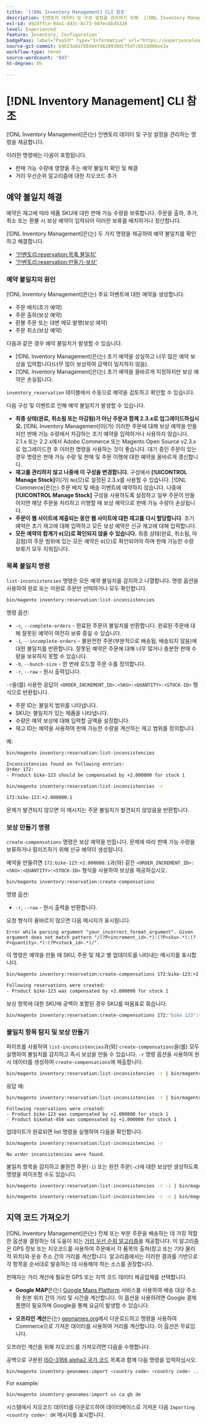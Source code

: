 ```yaml
---
title: '[!DNL Inventory Management] CLI 참조'
description: 인벤토리 데이터 및 구성 설정을 관리하기 위해  [!DNL Inventory Management] 모듈에서 제공하는 명령에 대해 알아봅니다.
exl-id: d92dffce-94a1-443c-8c72-98fecbbd5320
level: Experienced
feature: Inventory, Configuration
badgePaas: label="PaaS만" type="Informative" url="https://experienceleague.adobe.com/ko/docs/commerce/user-guides/product-solutions" tooltip="Adobe Commerce 온 클라우드 프로젝트(Adobe 관리 PaaS 인프라) 및 온프레미스 프로젝트에만 적용됩니다."
source-git-commit: b4623ada788d44f4628930dcf5dfcb51dd88ee3a
workflow-type: tm+mt
source-wordcount: '843'
ht-degree: 0%

---
```


# [!DNL Inventory Management] CLI 참조

[!DNL Inventory Management]은(는) 인벤토리 데이터 및 구성 설정을 관리하는 명령을 제공합니다.

이러한 명령에는 다음이 포함됩니다.

- 판매 가능 수량에 영향을 주는 예약 불일치 확인 및 해결
- 거리 우선순위 알고리즘에 대한 지오코드 추가

## 예약 불일치 해결

예약은 재고에 따라 제품 SKU에 대한 판매 가능 수량을 보류합니다. 주문을 출하, 추가, 취소 또는 환불 시 보상 예약이 입력되어 이러한 보류를 배치하거나 정산합니다.

[!DNL Inventory Management]은(는) 두 가지 명령을 제공하여 예약 불일치를 확인하고 해결합니다.

- [&#39;인벤토리:reservation:목록 불일치&#39;](#list-inconsistencies-command)
- [&#39;인벤토리:reservation:만들기-보상&#39;](#create-compensations-command)

### 예약 불일치의 원인

[!DNL Inventory Management]은(는) 주요 이벤트에 대한 예약을 생성합니다.

- 주문 배치(초기 예약)
- 주문 출하(보상 예약)
- 환불 주문 또는 대변 메모 발행(보상 예약)
- 주문 취소(보상 예약)

다음과 같은 경우 예약 불일치가 발생할 수 있습니다.

- [!DNL Inventory Management]은(는) 초기 예약을 상실하고 너무 많은 예약 보상을 입력합니다(너무 많이 보상하여 금액이 일치하지 않음).
- [!DNL Inventory Management]은(는) 초기 예약을 올바르게 지정하지만 보상 예약은 손실됩니다.

`inventory_reservation` 테이블에서 수동으로 예약을 검토하고 확인할 수 있습니다.

다음 구성 및 이벤트로 인해 예약 불일치가 발생할 수 있습니다.

- **최종 상태(완료, 취소됨 또는 마감됨)가 아닌 주문과 함께 2.3.x로 업그레이드하십시오.** [!DNL Inventory Management]이(가) 이러한 주문에 대해 보상 예약을 만들지만 판매 가능 수량에서 차감하는 초기 예약을 입력하거나 사용하지 않습니다. 2.1.x 또는 2.2.x에서 Adobe Commerce 또는 Magento Open Source v2.3.x로 업그레이드한 후 이러한 명령을 사용하는 것이 좋습니다. 대기 중인 주문이 있는 경우 명령은 판매 가능 수량 및 판매 및 주문 이행에 대한 예약을 올바르게 갱신합니다.
- **재고를 관리하지 않고 나중에 이 구성을 변경합니다.** 구성에서 **[!UICONTROL Manage Stock]**&#x200B;이(가) `No`(으)로 설정된 2.3.x를 사용할 수 있습니다. [!DNL Commerce]은(는) 주문 배치 및 배송 이벤트에 예약하지 않습니다. 나중에 **[!UICONTROL Manage Stock]** 구성을 사용하도록 설정하고 일부 주문이 만들어지면 해당 주문을 처리하고 이행할 때 보상 예약으로 판매 가능 수량이 손상됩니다.
- **주문이 웹 사이트에 제출되는 동안 웹 사이트에 대한 재고를 다시 할당합니다**. 초기 예약은 초기 재고에 대해 입력하고 모든 보상 예약은 신규 재고에 대해 입력합니다.
- **모든 예약의 합계가 `0`(으)로 확인되지 않을 수 있습니다.** 최종 상태(완료, 취소됨, 마감됨)의 주문 범위에 있는 모든 예약은 `0`(으)로 확인되어야 하며 판매 가능한 수량 보류가 모두 지워집니다.

### 목록 불일치 명령

`list-inconsistencies` 명령은 모든 예약 불일치를 감지하고 나열합니다. 명령 옵션을 사용하여 완료 또는 미완료 주문만 선택하거나 모두 확인합니다.

```bash
bin/magento inventory:reservation:list-inconsistencies
```

명령 옵션:

- `-c`, `--complete-orders` - 완료된 주문의 불일치를 반환합니다. 완료된 주문에 대해 잘못된 예약이 여전히 보류 중일 수 있습니다.
- `-i`, `--incomplete-orders` - 불완전한 주문(부분적으로 배송됨, 배송되지 않음)에 대한 불일치를 반환합니다. 잘못된 예약은 주문에 대해 너무 많거나 충분한 판매 수량을 보유하지 못할 수 있습니다.
- `-b`, `--bunch-size` - 한 번에 로드할 주문 수를 정의합니다.
- `-r`, `--raw` - 원시 출력입니다.

`-r`을(를) 사용한 응답이 `<ORDER_INCREMENT_ID>:<SKU>:<QUANTITY>:<STOCK-ID>` 형식으로 반환됩니다.

- 주문 ID는 불일치 범위를 나타냅니다.
- SKU는 불일치가 있는 제품을 나타냅니다.
- 수량은 예약 보상에 대해 입력할 금액을 설정합니다.
- 재고 ID는 예약을 사용하여 판매 가능한 수량을 계산하는 재고 범위를 정의합니다.

예:

```bash
bin/magento inventory:reservation:list-inconsistencies

Inconsistencies found on following entries:
Order 172:
- Product bike-123 should be compensated by +2.000000 for stock 1
```

```bash
bin/magento inventory:reservation:list-inconsistencies -r

172:bike-123:+2.000000:1
```

문제가 발견되지 않으면 이 메시지는 주문 불일치가 발견되지 않았음을 반환합니다.

### 보상 만들기 명령

`create-compensations` 명령은 보상 예약을 만듭니다. 문제에 따라 판매 가능 수량을 보류하거나 릴리즈하기 위해 신규 예약이 생성됩니다.

예약을 만들려면 `172:bike-123:+2.000000:1`과(와) 같은 `<ORDER_INCREMENT_ID>:<SKU>:<QUANTITY>:<STOCK-ID>` 형식을 사용하여 보상을 제공하십시오.

```bash
bin/magento inventory:reservation:create-compensations
```

명령 옵션:

- `-r`, `--raw` - 원시 출력을 반환합니다.

요청 형식이 올바르지 않으면 다음 메시지가 표시됩니다.

```
Error while parsing argument "your_incorrect_format_argument". Given argument does not match pattern "/(?P<increment_id>.*):(?P<sku>.*):(?P<quantity>.*):(?P<stock_id>.*)/".
```

이 명령은 예약을 만들 때 SKU, 주문 및 재고 별 업데이트를 나타내는 메시지를 표시합니다.

```bash
bin/magento inventory:reservation:create-compensations 172:bike-123:+2.000000:1

Following reservations were created:
- Product bike-123 was compensated by +2.000000 for stock 1
```

보상 항목에 대한 SKU에 공백이 포함된 경우 SKU를 따옴표로 묶습니다.

```bash
bin/magento inventory:reservation:create-compensations 172:"bike 123":+2.000000:1
```

### 불일치 항목 탐지 및 보상 만들기

파이프를 사용하여 `list-inconsistencies`과(와) `create-compensations`을(를) 모두 실행하여 불일치를 감지하고 즉시 보상을 만들 수 있습니다. `-r` 명령 옵션을 사용하여 원시 데이터를 생성하여 `create-compensations`에 제출합니다.

```bash
bin/magento inventory:reservation:list-inconsistencies -r | bin/magento inventory:reservation:create-compensations
```

응답 예:

```bash
bin/magento inventory:reservation:list-inconsistencies -r | bin/magento inventory:reservation:create-compensations
```

```
Following reservations were created:
- Product bike-123 was compensated by +2.000000 for stock 1
- Product bikehat-456 was compensated by +1.000000 for stock 1
```

업데이트가 완료되면 list 명령을 실행하여 다음을 확인합니다.

```bash
bin/magento inventory:reservation:list-inconsistencies -r
```

```
No order inconsistencies were found.
```

불일치 항목을 감지하고 불완전 주문(`-i`) 또는 완전 주문(`-c`)에 대한 보상만 생성하도록 명령을 파이프할 수도 있습니다.

```bash
bin/magento inventory:reservation:list-inconsistencies -r -i | bin/magento inventory:reservation:create-compensations
```

```bash
bin/magento inventory:reservation:list-inconsistencies -r -c | bin/magento inventory:reservation:create-compensations
```

## 지역 코드 가져오기

[!DNL Inventory Management]은(는) 전체 또는 부분 주문을 배송하는 데 가장 적합한 옵션을 결정하는 데 도움이 되는 [거리 우선 순위 알고리즘](distance-priority-algorithm.md)을 제공합니다. 이 알고리즘은 GPS 정보 또는 지오코드를 사용하여 주문에서 각 품목의 출처(창고 또는 기타 물리적 위치)와 운송 주소 간의 거리를 계산합니다. 알고리즘에서는 이러한 결과를 기반으로 각 항목을 순서대로 발송하는 데 사용해야 하는 소스를 권장합니다.

판매자는 거리 계산에 필요한 GPS 또는 지역 코드 데이터 제공업체를 선택합니다.

- **Google MAP**&#x200B;은(는) [Google Maps Platform](https://mapsplatform.google.com/) 서비스를 사용하여 배송 대상 주소와 원본 위치 간의 거리 및 시간을 계산합니다. 이 옵션을 사용하려면 Google 결제 플랜이 필요하며 Google을 통해 요금이 발생할 수 있습니다.

- **오프라인 계산**&#x200B;은(는) [geonames.org](https://www.geonames.org/)에서 다운로드하고 명령을 사용하여 Commerce으로 가져온 데이터를 사용하여 거리를 계산합니다. 이 옵션은 무료입니다.

오프라인 계산을 위해 지오코드를 가져오려면 다음을 수행합니다.

공백으로 구분된 [ISO-3166 alpha2 국가 코드](https://www.geonames.org/countries/) 목록과 함께 다음 명령을 입력하십시오.

```bash
bin/magento inventory-geonames:import <country code> <country code> ...
```

For example:

```bash
bin/magento inventory-geonames:import us ca gb de
```

시스템에서 지오코드 데이터를 다운로드하여 데이터베이스로 가져온 다음 `Importing <country code>: OK` 메시지를 표시합니다.
